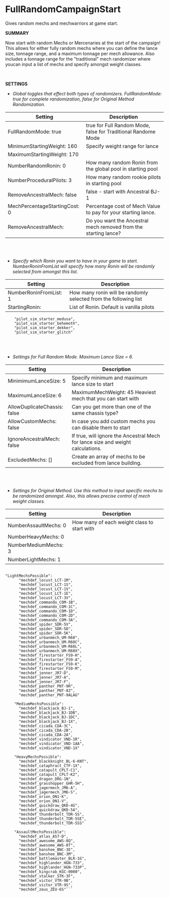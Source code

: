 # FullRandomCampaignStart
Gives random mechs and mechwarriors at game start.
<br>

**SUMMARY**

Now start with random Mechs or Mercenaries at the start of the campaign! This allows for either fully random mechs where you can define the lance size, tonnage range, and a maximum tonnage per mech allowance. Also includes a tonnage range for the "traditional" mech randomizer where youcan input a list of mechs and specify amongst weight classes. 

<br>

**SETTINGS**

* *Global toggles that effect both types of randomizers. FullRandomMode: true for complete randomization, false for Original 
Method Randomization.*

Setting | Description
--------|------------
FullRandomMode: true | true for Full Random Mode, false for Traditional Randome Mode
MinimumStartingWeight: 160 | Specify weight range for lance
MaximumStartingWeight: 170 | 
NumberRandomRonin: 0 | How many random Ronin from the global pool in starting pool
NumberProceduralPilots: 3 | How many random rookie pilots in starting pool
RemoveAncestralMech: false | false - start with Ancestral BJ-1
MechPercentageStartingCost: 0 | Percentage cost of Mech Value to pay for your starting lance.
RemoveAncestralMech: | Do you want the Ancestral mech removed from the starting lance?


<br><br>



* *Specify which Ronin you want to have in your game to start. NumberRoninFromList will specify how many Ronin will be randomly selected from amongst this list.*

Setting | Description
--------|------------
NumberRoninFromList: 1 | How many ronin will be randomly selected from the following list
StartingRonin: | List of Ronin. Default is vanilla pilots
```
	"pilot_sim_starter_medusa",
	"pilot_sim_starter_behemoth",
	"pilot_sim_starter_dekker",
	"pilot_sim_starter_glitch"
```

<br><br> 

* *Settings for Full Random Mode. Maximum Lance Size = 6.*

Setting | Description
--------|------------
MinimimumLanceSize: 5 | Specify minimum and maximum lance size to start
MaximumLanceSize: 6 | MaximumMechWeight: 45				Heaviest mech that you can start with
AllowDuplicateChassis: false | Can you get more than one of the same chassis type?
AllowCustomMechs: false | In case you add custom mechs you can disable them to start
IgnoreAncestralMech: false | If true, will ignore the Ancestral Mech for lance size and weight calculations.
ExcludedMechs: [] | Create an array of mechs to be excluded from lance building.

<br><br>


* *Settings for Original Method. Use this method to input specific mechs to be randomized amongst. Also, this allows precise control of mech weight classes.*

Setting | Description
--------|------------
NumberAssaultMechs: 0 | How many of each weight class to start with
NumberHeavyMechs: 0 | 
NumberMediumMechs: 3 | 
NumberLightMechs: 1 | 

```Only mechs in these lists will be used for lance creation

"LightMechsPossible":
      "mechdef_locust_LCT-1M",
      "mechdef_locust_LCT-1S",
      "mechdef_locust_LCT-1V",
      "mechdef_locust_LCT-1E",
      "mechdef_locust_LCT-3V",
      "mechdef_commando_COM-1B",
      "mechdef_commando_COM-1C",
      "mechdef_commando_COM-1D",
      "mechdef_commando_COM-2D",
      "mechdef_commando_COM-3A",
      "mechdef_spider_SDR-5V",
      "mechdef_spider_SDR-5D",
      "mechdef_spider_SDR-5K",
      "mechdef_urbanmech_UM-R60",
      "mechdef_urbanmech_UM-R60C",
      "mechdef_urbanmech_UM-R60L",
      "mechdef_urbanmech_UM-R60X",
      "mechdef_firestarter_FS9-H",
      "mechdef_firestarter_FS9-A",
      "mechdef_firestarter_FS9-K",
      "mechdef_firestarter_FS9-M",
      "mechdef_jenner_JR7-D",
      "mechdef_jenner_JR7-A",
      "mechdef_jenner_JR7-F",
      "mechdef_panther_PNT-9R",
      "mechdef_panther_PNT-8Z",
      "mechdef_panther_PNT-9ALAG"
      
    "MediumMechsPossible":
      "mechdef_blackjack_BJ-1",
      "mechdef_blackjack_BJ-1DB",
      "mechdef_blackjack_BJ-1DC",
      "mechdef_blackjack_BJ-1X",
      "mechdef_cicada_CDA-3C",
      "mechdef_cicada_CDA-2B",
      "mechdef_cicada_CDA-2A",
      "mechdef_vindicator_VND-1R",
      "mechdef_vindicator_VND-1AA",
      "mechdef_vindicator_VND-1X"
    
    "HeavyMechsPossible":
      "mechdef_blackknight_BL-6-KNT",
      "mechdef_cataphract_CTF-1X",
      "mechdef_catapult_CPLT-C1",
      "mechdef_catapult_CPLT-K2",
      "mechdef_dragon_DRG-1N",
      "mechdef_grasshopper_GHR-5H",
      "mechdef_jagermech_JM6-A",
      "mechdef_jagermech_JM6-S",
      "mechdef_orion_ON1-K",
      "mechdef_orion_ON1-V",
      "mechdef_quickdraw_QKD-4G",
      "mechdef_quickdraw_QKD-5A",
      "mechdef_thunderbolt_TDR-5S",
      "mechdef_thunderbolt_TDR-5SE",
      "mechdef_thunderbolt_TDR-5SS"
    
    "AssaultMechsPossible":
      "mechdef_atlas_AS7-D",
      "mechdef_awesome_AWS-8Q",
      "mechdef_awesome_AWS-8T",
      "mechdef_banshee_BNC-3E",
      "mechdef_banshee_BNC-3M",
      "mechdef_battlemaster_BLR-1G",
      "mechdef_highlander_HGN-733",
      "mechdef_highlander_HGN-733P",
      "mechdef_kingcrab_KGC-0000",
      "mechdef_stalker_STK-3F",
      "mechdef_victor_VTR-9B",
      "mechdef_victor_VTR-9S",
      "mechdef_zeus_ZEU-6S"```
	
